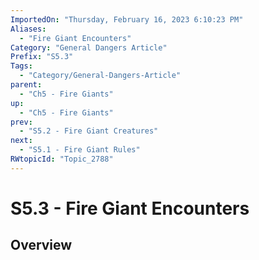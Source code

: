 ```yaml
---
ImportedOn: "Thursday, February 16, 2023 6:10:23 PM"
Aliases:
  - "Fire Giant Encounters"
Category: "General Dangers Article"
Prefix: "S5.3"
Tags:
  - "Category/General-Dangers-Article"
parent:
  - "Ch5 - Fire Giants"
up:
  - "Ch5 - Fire Giants"
prev:
  - "S5.2 - Fire Giant Creatures"
next:
  - "S5.1 - Fire Giant Rules"
RWtopicId: "Topic_2788"
---
```

# S5.3 - Fire Giant Encounters
## Overview
